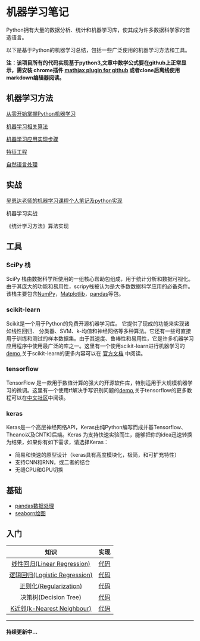# 机器学习笔记
Python拥有大量的数据分析、统计和机器学习库，使其成为许多数据科学家的首选语言。

以下是基于Python的机器学习总结，包括一些广泛使用的机器学习方法和工具。

**注：该项目所有的代码实现基于python3,文章中数学公式要在github上正常显示，需安装 chrome插件 [mathjax plugin for github](<https://chrome.google.com/webstore/detail/mathjax-plugin-for-github/ioemnmodlmafdkllaclgeombjnmnbima>) 或者clone后离线使用markdown编辑器阅读。**

## 机器学习方法

[从零开始掌握Python机器学习](<https://github.com/CrazyXiao/machine-learning/blob/master/notes/Python%E6%9C%BA%E5%99%A8%E5%AD%A6%E4%B9%A0.md>)

[机器学习相关算法](<https://github.com/CrazyXiao/machine-learning/blob/master/notes/机器学习相关算法.md>)

[机器学习应用实现步骤](https://github.com/CrazyXiao/machine-learning/blob/master/notes/算法应用步骤.md)

[特征工程](https://github.com/CrazyXiao/machine-learning/blob/master/notes/特征工程.md)

[自然语言处理](https://github.com/CrazyXiao/machine-learning/blob/master/notes/自然语言处理.md)

## 实战

[吴恩达老师的机器学习课程个人笔记及python实现](https://github.com/CrazyXiao/machine-learning/tree/master/notes/AndrewNg)

机器学习实战

《统计学习方法》算法实现

## 工具

### SciPy 栈

SciPy 栈由数据科学所使用的一组核心帮助包组成，用于统计分析和数据可视化。 由于其庞大的功能和易用性，scripy栈被认为是大多数数据科学应用的必备条件。该栈主要包含[NumPy](http://www.numpy.org/)，[Matplotlib](http://matplotlib.org/)，[pandas](http://pandas.pydata.org/)等包。

### scikit-learn

Scikit是一个用于Python的免费开源机器学习库。 它提供了现成的功能来实现诸如线性回归、 分类器、SVM、k-均值和神经网络等多种算法。它还有一些可直接用于训练和测试的样本数据集。由于其速度、鲁棒性和易用性，它是许多机器学习应用程序中使用最广泛的库之一。这里有一个使用scikit-learn进行机器学习的[demo](<https://github.com/CrazyXiao/machine-learning/tree/master/code/demo/iris_demo.md>),关于scikit-learn的更多内容可以在 [官方文档](http://scikit-learn.org/stable/user_guide.html) 中阅读。

### tensorflow

TensorFlow 是一款用于数值计算的强大的开源软件库，特别适用于大规模机器学习的微调。这里有一个使用tf解决手写识别问题的[demo](<../master/code/tf/mnist.py>),关于tensorflow的更多教程可以在[中文社区](<http://www.tensorfly.cn/tfdoc/get_started/introduction.html>)中阅读。

### keras

Keras是一个高层神经网络API，Keras由纯Python编写而成并基Tensorflow、Theano以及CNTK]后端。Keras 为支持快速实验而生，能够把你的idea迅速转换为结果，如果你有如下需求，请选择Keras：

- 简易和快速的原型设计（keras具有高度模块化，极简，和可扩充特性）
- 支持CNN和RNN，或二者的结合
- 无缝CPU和GPU切换

## 基础

-  [pandas数据处理](../master/code/demo/pandas_demo.ipynb)
- [seaborn绘图](<https://elitedatascience.com/python-seaborn-tutorial>)

## 入门

|                             知识                             | 实现                                                         |
| :----------------------------------------------------------: | ------------------------------------------------------------ |
| [线性回归(Linear Regression)](<../master/notes/AndrewNg/线性回归.md>) | [代码](<../master/code/linear_regression>)                   |
| [逻辑回归(Logistic Regression)](<../master/notes/AndrewNg/逻辑回归.md>) | [代码](<../master/code/logistic_regression>)                 |
| [正则化(Regularization)](<../master/notes/AndrewNg/正则化.md>) | [代码](<../master/code/logistic_regression/logistic_regression_regularization.py>) |
|                    决策树(Decision Tree)                     | [代码](<../master/code/decision_tree>)                       |
|      [K近邻(k-Nearest Neighbour)](<../master/code/knn>)      | [代码](<../master/code/knn/simpleKnn.py>)                    |

------

#### 持续更新中...


